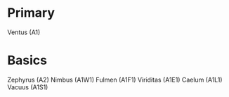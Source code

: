 # Primary
Ventus (A1)
# Basics
Zephyrus (A2)
Nimbus (A1W1)
Fulmen (A1F1)
Viriditas (A1E1)
Caelum (A1L1)
Vacuus (A1S1)